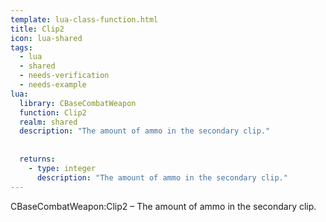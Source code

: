 ```yaml
---
template: lua-class-function.html
title: Clip2
icon: lua-shared
tags:
  - lua
  - shared
  - needs-verification
  - needs-example
lua:
  library: CBaseCombatWeapon
  function: Clip2
  realm: shared
  description: "The amount of ammo in the secondary clip."
  
  
  returns:
    - type: integer
      description: "The amount of ammo in the secondary clip."
---
```


<div class="lua__search__keywords">
CBaseCombatWeapon:Clip2 &#x2013; The amount of ammo in the secondary clip.
</div>
